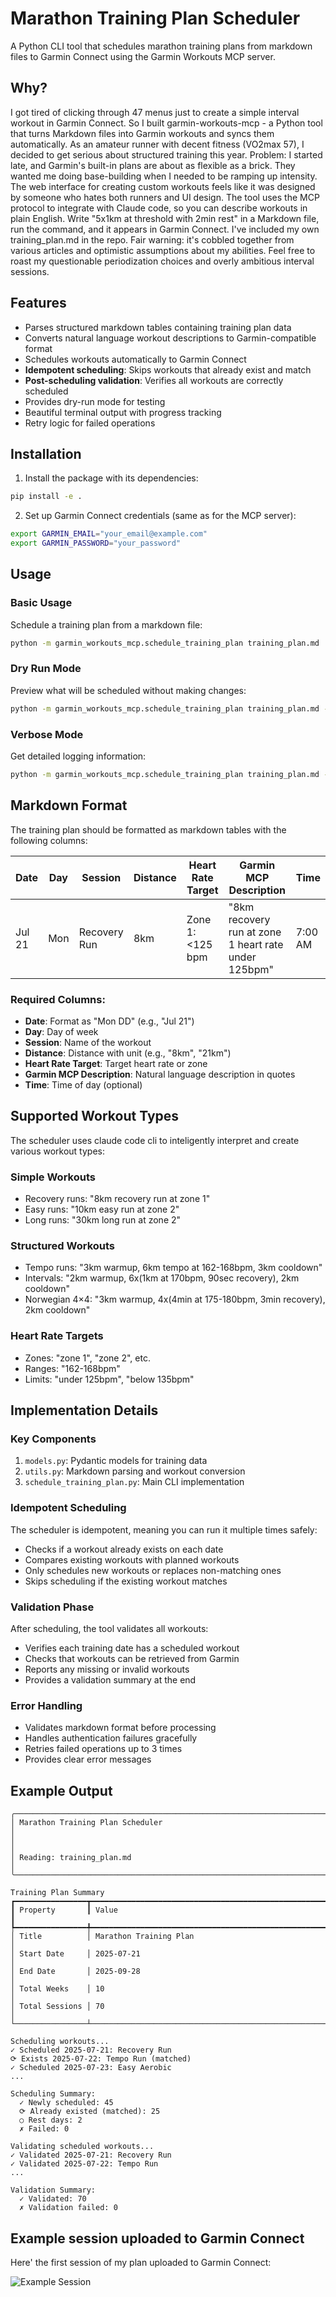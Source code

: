 # Marathon Training Plan Scheduler

A Python CLI tool that schedules marathon training plans from markdown files to Garmin Connect using the Garmin Workouts MCP server.


## Why?

I got tired of clicking through 47 menus just to create a simple interval workout in Garmin Connect. So I built garmin-workouts-mcp - a Python tool that turns Markdown files into Garmin workouts and syncs them automatically. As an amateur runner with decent fitness (VO2max 57), I decided to get serious about structured training this year. Problem: I started late, and Garmin's built-in plans are about as flexible as a brick. They wanted me doing base-building when I needed to be ramping up intensity. The web interface for creating custom workouts feels like it was designed by someone who hates both runners and UI design. The tool uses the MCP protocol to integrate with Claude code, so you can describe workouts in plain English. Write "5x1km at threshold with 2min rest" in a Markdown file, run the command, and it appears in Garmin Connect. I've included my own training_plan.md in the repo. Fair warning: it's cobbled together from various articles and optimistic assumptions about my abilities. Feel free to roast my questionable periodization choices and overly ambitious interval sessions.

## Features

- Parses structured markdown tables containing training plan data
- Converts natural language workout descriptions to Garmin-compatible format
- Schedules workouts automatically to Garmin Connect
- **Idempotent scheduling**: Skips workouts that already exist and match
- **Post-scheduling validation**: Verifies all workouts are correctly scheduled
- Provides dry-run mode for testing
- Beautiful terminal output with progress tracking
- Retry logic for failed operations

## Installation

1. Install the package with its dependencies:
```bash
pip install -e .
```

2. Set up Garmin Connect credentials (same as for the MCP server):
```bash
export GARMIN_EMAIL="your_email@example.com"
export GARMIN_PASSWORD="your_password"
```

## Usage

### Basic Usage

Schedule a training plan from a markdown file:
```bash
python -m garmin_workouts_mcp.schedule_training_plan training_plan.md
```

### Dry Run Mode

Preview what will be scheduled without making changes:
```bash
python -m garmin_workouts_mcp.schedule_training_plan training_plan.md --dry-run
```

### Verbose Mode

Get detailed logging information:
```bash
python -m garmin_workouts_mcp.schedule_training_plan training_plan.md --verbose
```

## Markdown Format

The training plan should be formatted as markdown tables with the following columns:

| Date | Day | Session | Distance | Heart Rate Target | Garmin MCP Description | Time |
|------|-----|---------|----------|-------------------|------------------------|------|
| Jul 21 | Mon | Recovery Run | 8km | Zone 1: <125 bpm | "8km recovery run at zone 1 heart rate under 125bpm" | 7:00 AM |

### Required Columns:
- **Date**: Format as "Mon DD" (e.g., "Jul 21")
- **Day**: Day of week
- **Session**: Name of the workout
- **Distance**: Distance with unit (e.g., "8km", "21km")
- **Heart Rate Target**: Target heart rate or zone
- **Garmin MCP Description**: Natural language description in quotes
- **Time**: Time of day (optional)

## Supported Workout Types

The scheduler uses claude code cli to inteligently interpret and create various workout types:

### Simple Workouts
- Recovery runs: "8km recovery run at zone 1"
- Easy runs: "10km easy run at zone 2"
- Long runs: "30km long run at zone 2"

### Structured Workouts
- Tempo runs: "3km warmup, 6km tempo at 162-168bpm, 3km cooldown"
- Intervals: "2km warmup, 6x(1km at 170bpm, 90sec recovery), 2km cooldown"
- Norwegian 4×4: "3km warmup, 4x(4min at 175-180bpm, 3min recovery), 2km cooldown"

### Heart Rate Targets
- Zones: "zone 1", "zone 2", etc.
- Ranges: "162-168bpm"
- Limits: "under 125bpm", "below 135bpm"

## Implementation Details


### Key Components
1. `models.py`: Pydantic models for training data
2. `utils.py`: Markdown parsing and workout conversion
3. `schedule_training_plan.py`: Main CLI implementation

### Idempotent Scheduling
The scheduler is idempotent, meaning you can run it multiple times safely:
- Checks if a workout already exists on each date
- Compares existing workouts with planned workouts
- Only schedules new workouts or replaces non-matching ones
- Skips scheduling if the existing workout matches

### Validation Phase
After scheduling, the tool validates all workouts:
- Verifies each training date has a scheduled workout
- Checks that workouts can be retrieved from Garmin
- Reports any missing or invalid workouts
- Provides a validation summary at the end

### Error Handling
- Validates markdown format before processing
- Handles authentication failures gracefully
- Retries failed operations up to 3 times
- Provides clear error messages

## Example Output

```
╭──────────────────────────────────────────────────────────────────────────────╮
│ Marathon Training Plan Scheduler                                             │
│                                                                              │
│ Reading: training_plan.md                                                    │
╰──────────────────────────────────────────────────────────────────────────────╯

Training Plan Summary
┏━━━━━━━━━━━━━━━━┳━━━━━━━━━━━━━━━━━━━━━━━━━━━━━━━━━━━━━━━━━━━━━━━━━━━━━━━━━━━━━┓
┃ Property       ┃ Value                                                       ┃
┡━━━━━━━━━━━━━━━━╇━━━━━━━━━━━━━━━━━━━━━━━━━━━━━━━━━━━━━━━━━━━━━━━━━━━━━━━━━━━━━┩
│ Title          │ Marathon Training Plan                                      │
│ Start Date     │ 2025-07-21                                                  │
│ End Date       │ 2025-09-28                                                  │
│ Total Weeks    │ 10                                                          │
│ Total Sessions │ 70                                                          │
└────────────────┴─────────────────────────────────────────────────────────────┘

Scheduling workouts...
✓ Scheduled 2025-07-21: Recovery Run
⟳ Exists 2025-07-22: Tempo Run (matched)
✓ Scheduled 2025-07-23: Easy Aerobic
... 

Scheduling Summary:
  ✓ Newly scheduled: 45
  ⟳ Already existed (matched): 25
  ○ Rest days: 2
  ✗ Failed: 0

Validating scheduled workouts...
✓ Validated 2025-07-21: Recovery Run
✓ Validated 2025-07-22: Tempo Run
...

Validation Summary:
  ✓ Validated: 70
  ✗ Validation failed: 0
```

## Example session uploaded to Garmin Connect

Here' the first session of my plan uploaded to Garmin Connect:

![Example Session](session_image.png)
